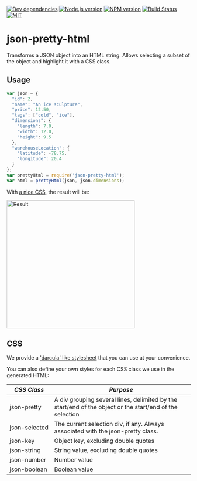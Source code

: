 [![Dev dependencies][dependencies-badge]][dependencies]
[![Node.js version][nodejs-badge]][nodejs]
[![NPM version][npm-badge]][npm]
[![Build Status][travis-badge]][travis-ci]
[![MIT][license-badge]][LICENSE]

# json-pretty-html

Transforms a JSON object into an HTML string. Allows selecting a subset of the object and highlight it with a CSS class.

## Usage

```js
var json = {
  "id": 2,
  "name": "An ice sculpture",
  "price": 12.50,
  "tags": ["cold", "ice"],
  "dimensions": {
    "length": 7.0,
    "width": 12.0,
    "height": 9.5
  },
  "warehouseLocation": {
    "latitude": -78.75,
    "longitude": 20.4
  }
};
var prettyHtml = require('json-pretty-html');
var html = prettyHtml(json, json.dimensions);
```

With [a nice CSS](https://github.com/amelki/json-pretty-html/blob/master/style.css), the result will be:


<img src="https://cdn.pbrd.co/images/GNTkTu9.png" alt="Result" width="350">

## CSS

We provide a ['darcula' like stylesheet](https://github.com/amelki/json-pretty-html/blob/master/style.css) that you can use at your convenience.

You can also define your own styles for each CSS class we use in the generated HTML:

*CSS Class*   | *Purpose*
--- | ---
<nobr>json-pretty</nobr> | A div grouping several lines, delimited by the start/end of the object or the start/end of the selection
<nobr>json-selected</nobr> | The current selection div, if any. Always associated with the json-pretty class.
<nobr>json-key</nobr> | Object key, excluding double quotes
<nobr>json-string</nobr> | String value, excluding double quotes
<nobr>json-number</nobr> | Number value
<nobr>json-boolean</nobr> | Boolean value


[dependencies-badge]: https://david-dm.org/amelki/json-pretty-html/dev-status.svg
[dependencies]: https://david-dm.org/amelki/json-pretty-html?type=dev
[nodejs-badge]: https://img.shields.io/badge/node->=%206.9-blue.svg
[nodejs]: https://nodejs.org/dist/latest-v6.x/docs/api/
[npm-badge]: https://img.shields.io/badge/npm->=%203.10.8-blue.svg
[npm]: https://docs.npmjs.com/
[travis-badge]: https://travis-ci.org/amelki/json-pretty-html.svg?branch=master
[travis-ci]: https://travis-ci.org/amelki/json-pretty-html
[license-badge]: https://img.shields.io/badge/license-MIT-blue.svg
[license]: https://github.com/amelki/json-pretty-html/blob/master/LICENSE
[prs-badge]: https://img.shields.io/badge/PRs-welcome-brightgreen.svg
[prs]: http://makeapullrequest.com
[donate-badge]: https://img.shields.io/badge/$-support-green.svg
[donate]: http://bit.ly/donate-js
[github-watch-badge]: https://img.shields.io/github/watchers/amelki/json-pretty-html.svg?style=social
[github-watch]: https://github.com/amelki/json-pretty-html/watchers
[github-star-badge]: https://img.shields.io/github/stars/amelki/json-pretty-html.svg?style=social
[github-star]: https://github.com/amelki/json-pretty-html/stargazers
[jest]: https://facebook.github.io/jest/
[tslint]: https://palantir.github.io/tslint/
